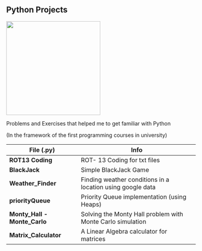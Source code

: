 ##       Python Projects<div id="header" align="center">
  <img src="https://polekon.org/wp-content/uploads/2021/12/hello_world_title3.gif" width="250"/>
</div>


Problems and Exercises that helped me to get familiar with Python 

(In the framework of the first programming courses in university)

**File (.py)** | Info
---------- | -------
**ROT13 Coding** | ROT- 13 Coding for txt files
**BlackJack** | Simple BlackJack Game
**Weather_Finder** | Finding weather conditions in a location using google data
**priorityQueue** | Priority Queue implementation (using Heaps)
**Monty_Hall - Monte_Carlo** | Solving the Monty Hall problem with Monte Carlo simulation
**Matrix_Calculator** | A Linear Algebra calculator for matrices
